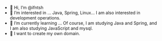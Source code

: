 - 👋 Hi, I’m @ifntsh
- 👀 I’m interested in ... Java, Spring, Linux... I am also interested in development operations.
- 🌱 I’m currently learning ... Of course, I am studying Java and Spring, and I am also studying JavaScript and mysql.
- 💞️ I want to create my own domain.



<!---
ifntsh/ifntsh is a ✨ special ✨ repository because its `README.md` (this file) appears on your GitHub profile.
You can click the Preview link to take a look at your changes.
--->
